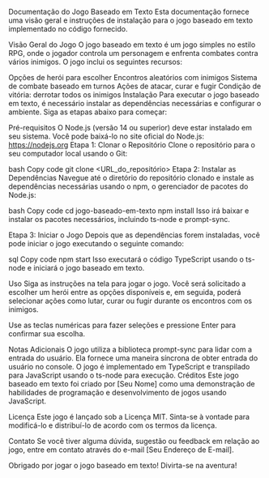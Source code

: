 Documentação do Jogo Baseado em Texto
Esta documentação fornece uma visão geral e instruções de instalação para o jogo baseado em texto implementado no código fornecido.

Visão Geral do Jogo
O jogo baseado em texto é um jogo simples no estilo RPG, onde o jogador controla um personagem e enfrenta combates contra vários inimigos. O jogo inclui os seguintes recursos:

Opções de herói para escolher
Encontros aleatórios com inimigos
Sistema de combate baseado em turnos
Ações de atacar, curar e fugir
Condição de vitória: derrotar todos os inimigos
Instalação
Para executar o jogo baseado em texto, é necessário instalar as dependências necessárias e configurar o ambiente. Siga as etapas abaixo para começar:

Pré-requisitos
O Node.js (versão 14 ou superior) deve estar instalado em seu sistema. Você pode baixá-lo no site oficial do Node.js: https://nodejs.org
Etapa 1: Clonar o Repositório
Clone o repositório para o seu computador local usando o Git:

bash
Copy code
git clone <URL_do_repositório>
Etapa 2: Instalar as Dependências
Navegue até o diretório do repositório clonado e instale as dependências necessárias usando o npm, o gerenciador de pacotes do Node.js:

bash
Copy code
cd jogo-baseado-em-texto
npm install
Isso irá baixar e instalar os pacotes necessários, incluindo ts-node e prompt-sync.

Etapa 3: Iniciar o Jogo
Depois que as dependências forem instaladas, você pode iniciar o jogo executando o seguinte comando:

sql
Copy code
npm start
Isso executará o código TypeScript usando o ts-node e iniciará o jogo baseado em texto.

Uso
Siga as instruções na tela para jogar o jogo. Você será solicitado a escolher um herói entre as opções disponíveis e, em seguida, poderá selecionar ações como lutar, curar ou fugir durante os encontros com os inimigos.

Use as teclas numéricas para fazer seleções e pressione Enter para confirmar sua escolha.

Notas Adicionais
O jogo utiliza a biblioteca prompt-sync para lidar com a entrada do usuário. Ela fornece uma maneira síncrona de obter entrada do usuário no console.
O jogo é implementado em TypeScript e transpilado para JavaScript usando o ts-node para execução.
Créditos
Este jogo baseado em texto foi criado por [Seu Nome] como uma demonstração de habilidades de programação e desenvolvimento de jogos usando JavaScript.

Licença
Este jogo é lançado sob a Licença MIT. Sinta-se à vontade para modificá-lo e distribuí-lo de acordo com os termos da licença.

Contato
Se você tiver alguma dúvida, sugestão ou feedback em relação ao jogo, entre em contato através do e-mail [Seu Endereço de E-mail].

Obrigado por jogar o jogo baseado em texto! Divirta-se na aventura!